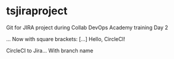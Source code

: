 # tsjiraproject
Git for JIRA project during Collab DevOps Academy training Day 2

...
Now with square brackets: [...]
Hello, CircleCI!

CircleCI to Jira...
With branch name
